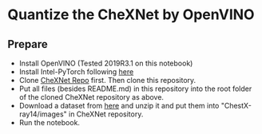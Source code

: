 # Quantize the CheXNet by OpenVINO

## Prepare
- Install OpenVINO (Tested 2019R3.1 on this notebook)
- Install Intel-PyTorch following [here](https://software.intel.com/en-us/articles/getting-started-with-intel-optimization-of-pytorch)
- Clone [CheXNet Repo](https://github.com/taneishi/CheXNet) first. Then clone this repository.
- Put all files (besides README.md) in this repository into the root folder of the cloned CheXNet repository as above.
- Download a dataset from [here](https://nihcc.app.box.com/v/ChestXray-NIHCC) and unzip it and put them into "ChestX-ray14/images" in CheXNet repository.
- Run the notebook.